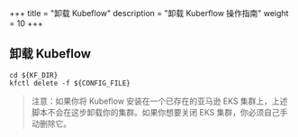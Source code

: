 +++
title = "卸载 Kubeflow"
description = "卸载 Kuberflow 操作指南"
weight = 10
+++


## 卸载 Kubeflow

```
cd ${KF_DIR}
kfctl delete -f ${CONFIG_FILE}
```

> 注意：如果你将 Kubeflow 安装在一个已存在的亚马逊 EKS 集群上，上述脚本不会在这步卸载你的集群。如果你想要关闭 EKS 集群，你必须自己手动删除它。

